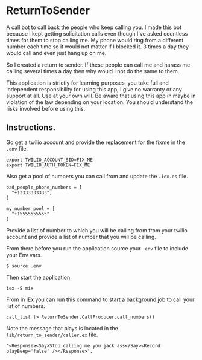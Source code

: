 # ReturnToSender

A call bot to call back the people who keep calling you. 
I made this bot because I kept getting solicitation calls even though I've asked countless times for them to stop calling me. My phone would ring from a different number each time so it would not matter if I blocked it. 3 times a day they would call and even just hang up on me. 

So I created a return to sender. If these people can call me and harass me calling several times a day then why would  I not do the same to them.

This application is strictly for learning purposes, you take full and independent responsibility for using this app, I give no warranty or any support at all. Use at your own will. Be aware that using this app in maybe in violation of the law depending on your location. You should understand the risks involved before using this.

## Instructions. 
Go get a twilio account and provide the replacement for the fixme in the `.env` file. 

```
export TWILIO_ACCOUNT_SID=FIX_ME
export TWILIO_AUTH_TOKEN=FIX_ME
```

Also get a pool of numbers you can call from and update the `.iex.es` file. 
```
bad_people_phone_numbers = [
  "+13333333333",
]

my_number_pool = [
  "+15555555555"
]
```

Provide a list of number to which you will be calling from from your twilio account and provide a list of number that you will be calling. 

From there before you run the application source your `.env` file to include your Env vars. 
```
$ source .env
```

Then start the application. 
```
iex -S mix
```

From in IEx you can run this command to start a background job to call your list of numbers. 
```
call_list |> ReturnToSender.CallProducer.call_numbers()
```

Note the message that plays is located in the `lib/return_to_sender/caller.ex` file.
```
"<Response><Say>Stop calling me you jack ass</Say><Record playBeep='false' /></Response>",
```